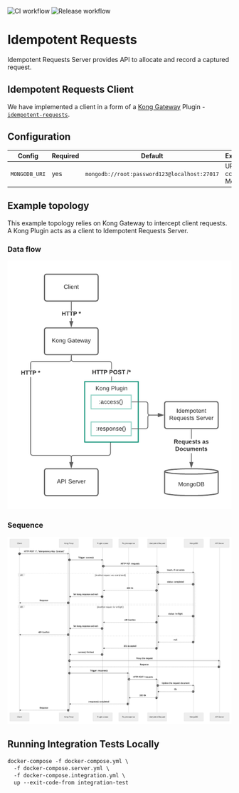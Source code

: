 ![CI workflow](https://github.com/checkr/idempotent-requests/actions/workflows/ci.yml/badge.svg)
![Release workflow](https://github.com/checkr/idempotent-requests/actions/workflows/release.yml/badge.svg)

# Idempotent Requests
Idempotent Requests Server provides API to allocate and record a captured request.

## Idempotent Requests Client

We have implemented a client in a form of a [Kong Gateway](https://konghq.com/kong/) Plugin - [`idempotent-requests`](https://github.com/checkr/kong-plugin-idempotent-requests). 

## Configuration

| Config | Required | Default | Explanation |
| --- | --- | --- | --- |
| `MONGODB_URI` | yes | `mongodb://root:password123@localhost:27017` | URI to connect to MongoDB |


## Example topology

This example topology relies on Kong Gateway to intercept client requests.
A Kong Plugin acts as a client to Idempotent Requests Server.

### Data flow 
![data_flow](./docs/example_data_flow.png)

### Sequence
![sequence](./docs/sequence.png)

## Running Integration Tests Locally

```shell
docker-compose -f docker-compose.yml \
  -f docker-compose.server.yml \
  -f docker-compose.integration.yml \
  up --exit-code-from integration-test
```